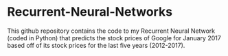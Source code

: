 # Recurrent-Neural-Networks
This github repository contains the code to my Recurrent Neural Network (coded in Python) that predicts the stock prices of Google for January 2017 based off of its stock prices for the last five years (2012-2017).
